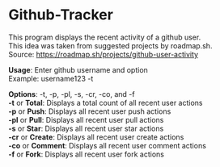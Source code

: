 # Github-Tracker
This program displays the recent activity of a github user.  
This idea was taken from suggested projects by roadmap.sh.  
Source: https://roadmap.sh/projects/github-user-activity

**Usage**: Enter github username and option  
Example: username123 -t  

**Options**: -t, -p, -pl, -s, -cr, -co, and -f  
**-t** or **Total**: Displays a total count of all recent user actions  
**-p** or **Push**: Displays all recent user push  actions  
**-pl** or **Pull**: Displays all recent user pull actions  
**-s** or **Star**: Displays all recent user star actions  
**-cr** or **Create**: Displays all recent user create actions  
**-co** or **Comment**: Displays all recent user comment actions  
**-f** or **Fork**: Displays all recent user fork actions
